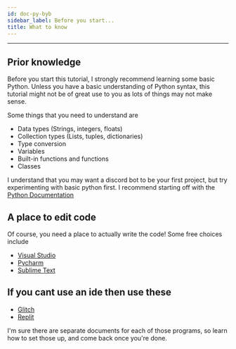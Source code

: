 ```yaml
---
id: doc-py-byb
sidebar_label: Before you start...
title: What to know
---
```


---

## Prior knowledge

Before you start this tutorial, I strongly recommend learning some basic Python. Unless you have a basic understanding of Python syntax, this tutorial might not be of great use to you as lots of things may not make sense.

Some things that you need to understand are

- Data types (Strings, integers, floats)
- Collection types (Lists, tuples, dictionaries)
- Type conversion
- Variables
- Built-in functions and functions
- Classes

I understand that you may want a discord bot to be your first project, but try experimenting with basic python first.
I recommend starting off with the [Python Documentation](https://python.readthedocs.io/en/latest/tutorial/index.html)

## A place to edit code

Of course, you need a place to actually write the code! Some free choices include

- [Visual Studio](https://code.visualstudio.com/)
- [Pycharm](https://www.jetbrains.com/pycharm-edu/)
- [Sublime Text](https://www.sublimetext.com/)

##  If you cant use an ide then use these

- [Glitch](https://www.sublimetext.com/)
- [Replit](https://repl.it/)

I'm sure there are separate documents for each of those programs, so learn how to set those up, and come back once you're done.
